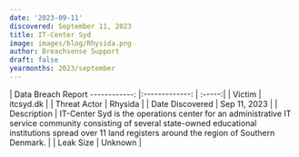 ```yaml
---
date: '2023-09-11'
discovered: September 11, 2023
title: IT-Center Syd
image: images/blog/Rhysida.png
author: Breachsense Support
draft: false
yearmonths: 2023/september
---
```



| Data Breach Report
------------:     |:-------------:    | :-----:|
| Victim      | itcsyd.dk      | 
| Threat Actor      | Rhysida      | 
| Date Discovered      | Sep 11, 2023      | 
| Description      | IT-Center Syd is the operations center for an administrative IT service community consisting of several state-owned educational institutions spread over 11 land registers around the region of Southern Denmark.      | 
| Leak Size      | Unknown      | 

